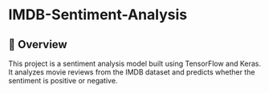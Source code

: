 # IMDB-Sentiment-Analysis

## 📌 Overview
This project is a sentiment analysis model built using TensorFlow and Keras. It analyzes movie reviews from the IMDB dataset and predicts whether the sentiment is positive or negative.
